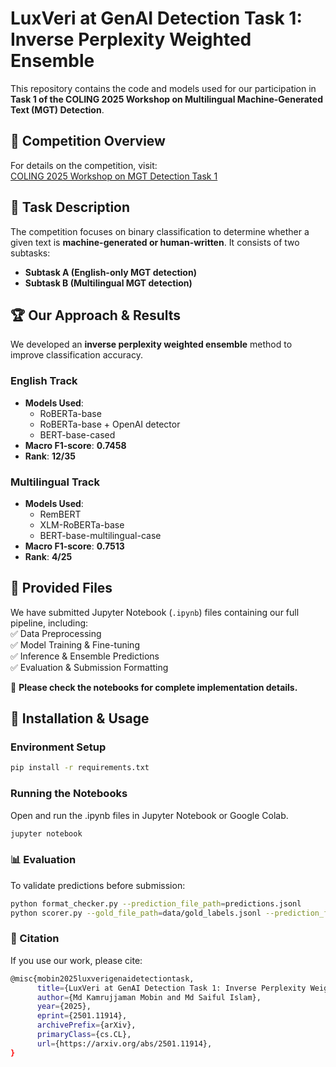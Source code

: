 # LuxVeri at GenAI Detection Task 1: Inverse Perplexity Weighted Ensemble  

This repository contains the code and models used for our participation in **Task 1 of the COLING 2025 Workshop on Multilingual Machine-Generated Text (MGT) Detection**.  

## 📌 Competition Overview  

For details on the competition, visit:  
[COLING 2025 Workshop on MGT Detection Task 1](https://github.com/mbzuai-nlp/COLING-2025-Workshop-on-MGT-Detection-Task1)  

## 📝 Task Description  

The competition focuses on binary classification to determine whether a given text is **machine-generated or human-written**. It consists of two subtasks:  

- **Subtask A (English-only MGT detection)**  
- **Subtask B (Multilingual MGT detection)**  

## 🏆 Our Approach & Results  

We developed an **inverse perplexity weighted ensemble** method to improve classification accuracy.  

### **English Track**  
- **Models Used**:  
  - RoBERTa-base  
  - RoBERTa-base + OpenAI detector  
  - BERT-base-cased  
- **Macro F1-score**: **0.7458**  
- **Rank**: **12/35**  

### **Multilingual Track**  
- **Models Used**:  
  - RemBERT  
  - XLM-RoBERTa-base  
  - BERT-base-multilingual-case  
- **Macro F1-score**: **0.7513**  
- **Rank**: **4/25**  

## 📂 Provided Files  

We have submitted Jupyter Notebook (`.ipynb`) files containing our full pipeline, including:  
✅ Data Preprocessing  
✅ Model Training & Fine-tuning  
✅ Inference & Ensemble Predictions  
✅ Evaluation & Submission Formatting  

📌 **Please check the notebooks for complete implementation details.**  

## 🔧 Installation & Usage  

### Environment Setup  

```bash
pip install -r requirements.txt
```
### Running the Notebooks

Open and run the .ipynb files in Jupyter Notebook or Google Colab.


```bash
jupyter notebook
```

### 📊 Evaluation
To validate predictions before submission:

```bash
python format_checker.py --prediction_file_path=predictions.jsonl
python scorer.py --gold_file_path=data/gold_labels.jsonl --prediction_file_path=predictions.jsonl
```

### 📜 Citation
If you use our work, please cite:

```bash
@misc{mobin2025luxverigenaidetectiontask,
      title={LuxVeri at GenAI Detection Task 1: Inverse Perplexity Weighted Ensemble for Robust Detection of AI-Generated Text across English and Multilingual Contexts}, 
      author={Md Kamrujjaman Mobin and Md Saiful Islam},
      year={2025},
      eprint={2501.11914},
      archivePrefix={arXiv},
      primaryClass={cs.CL},
      url={https://arxiv.org/abs/2501.11914}, 
}
```